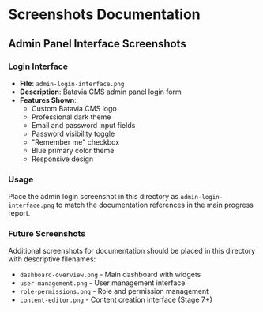 # Screenshots Documentation

## Admin Panel Interface Screenshots

### Login Interface
- **File**: `admin-login-interface.png`
- **Description**: Batavia CMS admin panel login form
- **Features Shown**:
  - Custom Batavia CMS logo
  - Professional dark theme
  - Email and password input fields
  - Password visibility toggle
  - "Remember me" checkbox
  - Blue primary color theme
  - Responsive design

### Usage
Place the admin login screenshot in this directory as `admin-login-interface.png` to match the documentation references in the main progress report.

### Future Screenshots
Additional screenshots for documentation should be placed in this directory with descriptive filenames:
- `dashboard-overview.png` - Main dashboard with widgets
- `user-management.png` - User management interface
- `role-permissions.png` - Role and permission management
- `content-editor.png` - Content creation interface (Stage 7+)